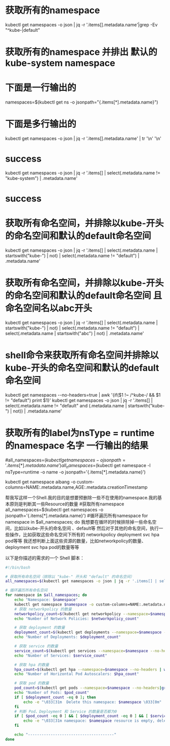 



# 获取所有的namespace
kubectl get namespaces -o json | jq -r '.items[].metadata.name'|grep -Ev "^kube-|default"




# 获取所有的namespace 并排出 默认的 kube-system namespace
# 下面是一行输出的
namespaces=$(kubectl get ns -o jsonpath="{.items[*].metadata.name}") 
# 下面是多行输出的
kubectl get namespaces -o json | jq -r '.items[].metadata.name' | tr '\n' '\n'



# success
kubectl get namespaces -o json | jq -r '.items[] | select(.metadata.name != "kube-system") | .metadata.name'

# success
# 获取所有命名空间，并排除以kube-开头的命名空间和默认的default命名空间
kubectl get namespaces -o json | jq -r '.items[] | select(.metadata.name | startswith("kube-") | not) | select(.metadata.name != "default") | .metadata.name'
# 获取所有命名空间，并排除以kube-开头的命名空间和默认的default命名空间 且 命名空间名以abc开头
kubectl get namespaces -o json | jq -r '.items[] | select(.metadata.name | startswith("kube-") | not) | select(.metadata.name != "default") | select(.metadata.name | startswith("abc") | not) | .metadata.name'





# shell命令来获取所有命名空间并排除以kube-开头的命名空间和默认的default命名空间
kubectl get namespaces --no-headers=true | awk '{if($1 !~ /^kube-/ && $1 != "default") print $1}'
kubectl get namespaces -o json | jq -r '.items[] | select(.metadata.name != "default" and (.metadata.name | startswith("kube-") | not)) | .metadata.name'



# 获取所有的label为nsType = runtime 的namespace 名字 一行输出的结果
#all_namespaces=$(kubectl get namespaces -o jsonpath='{.items[*].metadata.name}')
all_namespaces=$(kubectl get namespace -l nsType=runtime -o name -o jsonpath='{.items[*].metadata.name}')

kubectl get namespace aibang -o custom-columns=NAME:.metadata.name,AGE:.metadata.creationTimestamp

帮我写这样一个Shell.我的目的是想要预删除一些不在使用的namespace.我的基本原则是判断其一些Resource的数量
#获取所有namespace
all_namespaces=$(kubectl get namespaces -o jsonpath='{.items[*].metadata.name}')
#循环遍历所有namespace
for namespace in $all_namespaces; do
我想要在循环的时候排除掉一些命名空间，比如以kube-开头的命名空间   、default等
然后对于其他的命名空间，执行一些操作，比如获取这些命名空间下所有的
networkpolicy deployment svc hpa pod等等
我还想判断上面这些资源的数量，比如networkpolicy的数量、deployment svc hpa pod的数量等等



以下是你描述的需求的一个 Shell 脚本：

```bash
#!/bin/bash

# 获取所有命名空间（排除以 "kube-" 开头和 "default" 的命名空间）
all_namespaces=$(kubectl get namespaces -o json | jq -r '.items[] | select(.metadata.name | startswith("kube-") | not) | select(.metadata.name != "default") | .metadata.name')

# 循环遍历所有命名空间
for namespace in $all_namespaces; do
    echo "Namespace: $namespace"
    kubectl get namespace $namespace -o custom-columns=NAME:.metadata.name,AGE:.metadata.creationTimestamp
    # 获取 networkpolicy 的数量
    networkpolicy_count=$(kubectl get networkpolicy --namespace=$namespace --no-headers | wc -l)
    echo "Number of Network Policies: $networkpolicy_count"

    # 获取 deployment 的数量
    deployment_count=$(kubectl get deployments --namespace=$namespace --no-headers | wc -l)
    echo "Number of Deployments: $deployment_count"

    # 获取 service 的数量
    service_count=$(kubectl get services --namespace=$namespace --no-headers | wc -l)
    echo "Number of Services: $service_count"

    # 获取 hpa 的数量
    hpa_count=$(kubectl get hpa --namespace=$namespace --no-headers | wc -l)
    echo "Number of Horizontal Pod Autoscalers: $hpa_count"

    # 获取 pod 的数量
    pod_count=$(kubectl get pods --namespace=$namespace --no-headers|grep -v "^certificate" | wc -l)
    echo "Number of Pods: $pod_count"
    if [ $deployment_count -eq 0 ]; then
        echo -e "\033[31m  Delete this namespace: $namespace \033[0m"
    fi
    # 判断 Pod、Deployment 和 Service 的数量是否都为0
    if [ $pod_count -eq 0 ] && [ $deployment_count -eq 0 ] && [ $service_count -eq 0 ]; then
        echo -e "\033[31m namespace: $namespace resource is empty, delete it \033[0m"
    fi

    echo "--------------------------------------"
done
```

